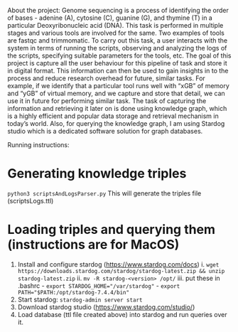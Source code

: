 About the project:
Genome sequencing is a process of identifying the order of bases - adenine (A), cytosine (C), guanine (G), and thymine (T) in a particular Deoxyribonucleic acid (DNA). This task is performed in multiple stages and various tools are involved for the same. Two examples of tools are fastqc and trimmomatic. To carry out this task, a user interacts with the system in terms of running the scripts, observing and analyzing the logs of the scripts, specifying suitable parameters for the tools, etc. The goal of this project is capture all the user behaviour for this pipeline of task and store it in digital format. This information can then be used to gain insights in to the process and reduce research overhead for future, similar tasks. For example, if we identify that a particular tool runs well with “xGB” of memory and “yGB” of virtual memory, and we capture and store that detail, we can use it in future for performing similar task. The task of capturing the information and retrieving it later on is done using knowledge graph, which is a highly efficient and popular data storage and retrieval mechanism in today’s world. Also, for querying the knowledge graph, I am using Stardog studio which is a dedicated software solution for graph databases.

Running instructions:
    
# Generating knowledge triples

`python3 scriptsAndLogsParser.py`
This will generate the triples file (scriptsLogs.ttl)

# Loading triples and querying them (instructions are for MacOS)

1. Install and configure stardog (https://www.stardog.com/docs)
    i. `wget https://downloads.stardog.com/stardog/stardog-latest.zip && unzip stardog-latest.zip`
    ii. `mv -R stardog-<version> /opt/`
    iii. put these in .bashrc
        - `export STARDOG_HOME="/var/stardog"`
        - `export PATH="$PATH:/opt/stardog-7.4.4/bin"`
2. Start stardog: `stardog-admin server start`
3. Download stardog studio (https://www.stardog.com/studio/)
4. Load database (ttl file created above) into stardog and run queries over it. 
